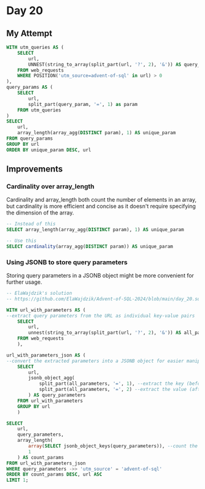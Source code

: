 # Day 20

## My Attempt

```sql
WITH utm_queries AS (
    SELECT
        url,
        UNNEST(string_to_array(split_part(url, '?', 2), '&')) AS query_param
    FROM web_requests
    WHERE POSITION('utm_source=advent-of-sql' in url) > 0
),
query_params AS (
    SELECT
        url,
        split_part(query_param, '=', 1) as param
    FROM utm_queries
)
SELECT
    url,
    array_length(array_agg(DISTINCT param), 1) AS unique_param
FROM query_params
GROUP BY url
ORDER BY unique_param DESC, url
```

## Improvements

### Cardinality over array_length

Cardinality and array_length both count the number of elements in an array, but cardinality is more efficient and concise as it doesn't require specifying the dimension of the array.

```sql
-- Instead of this
SELECT array_length(array_agg(DISTINCT param), 1) AS unique_param

-- Use this
SELECT cardinality(array_agg(DISTINCT param)) AS unique_param
```

### Using JSONB to store query parameters

Storing query parameters in a JSONB object might be more convenient for further usage.

```sql
-- ElaWajdzik's solution
-- https://github.com/ElaWajdzik/Advent-of-SQL-2024/blob/main/day_20.sql

WITH url_with_parameters AS (
--extract query parameters from the URL as individual key-value pairs
	SELECT 
        url,
        unnest(string_to_array(split_part(url, '?', 2), '&')) AS all_parameters
    FROM web_requests
	),

url_with_parameters_json AS (
--convert the extracted parameters into a JSONB object for easier manipulation
	SELECT 
	    url,
	    jsonb_object_agg(
            split_part(all_parameters, '=', 1), --extract the key (before '=')
            split_part(all_parameters, '=', 2) --extract the value (after '=')
        ) AS query_parameters
	FROM url_with_parameters
	GROUP BY url
	)

SELECT 
	url,
	query_parameters,
	array_length(
        array(SELECT jsonb_object_keys(query_parameters)), --count the keys in the JSONB object
        1
    ) AS count_params
FROM url_with_parameters_json
WHERE query_parameters ->> 'utm_source' = 'advent-of-sql'
ORDER BY count_params DESC, url ASC
LIMIT 1;
```